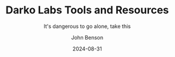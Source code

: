 ---
title: "Darko Labs Tools and Resources"
subtitle: "It's dangerous to go alone, take this"
version: "v0"
date: 2024-08-31
author: "John Benson"
authorUrl: "https://john-benson.com"
license: "CC-BY-4.0"
---